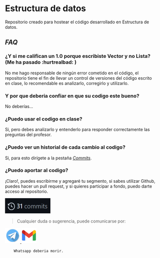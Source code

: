 # Estructura de datos

Repositorio creado para hostear el código desarrollado en Estructura de datos.

## *FAQ*

### **¿Y si me califican un 1.0 porque escribiste Vector y no Lista? (Me ha pasado :hurtrealbad: )**
No me hago responsable de ningún error cometido en el código, el repositorio tiene el fin de llevar un control 
de versiones del código escrito en clase, lo recomendable es analizarlo, corregirlo y utilizarlo.

### **Y por que deberia confiar en que su codigo este bueno?**
No deberías...

### **¿Puedo usar el codigo en clase?**
Si, pero debes analizarlo y entenderlo para responder correctamente las preguntas del profesor.

### **¿Puedo ver un historial de cada cambio al codigo?**
Si, para esto dirígete a la pestaña [*Commits*](https://github.com/SanssSepUTP/Data/commits/main).

### **¿Puedo aportar al codigo?**
¡Claro!, puedes escribirme y agregaré tu segmento, si sabes utilizar Github, puedes hacer 
un pull request, y si quieres participar a fondo, puedo darte acceso al repositorio.

<a href=https://github.com/SanssSepUTP/Data/commits/main>
<img src="img/commits.png" alt="Imagen de commit" width="150" height="50">
</a>

> Cualquier duda o sugerencia, puede comunicarse por:

<a href=https://telegram.me/Deauth>
<img src="img/telegram.png" alt="Logo telegram" width="50" height="50"> 
</a>

<a href=mailto:santiago.sepulveda1@utp.edu.co>
<img src="img/gmail.png" alt="Logo gmail" width="50" height="50"> 
</a>

		Whatsapp deberia morir.
